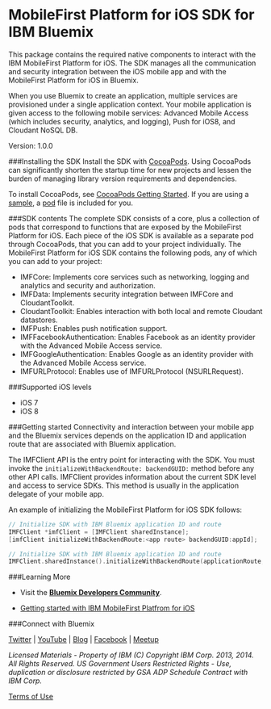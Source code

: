 MobileFirst Platform for iOS SDK for IBM Bluemix
===

This package contains the required native components to interact with the IBM
MobileFirst Platform for iOS.  The SDK manages all the communication and security integration between
the iOS mobile app and with the MobileFirst Platform for iOS in Bluemix.

When you use Bluemix to create an application,
multiple services are provisioned under a single application context. Your mobile application is given
access to the following mobile services: Advanced Mobile Access (which includes security, analytics, and logging), Push for iOS8, and Cloudant NoSQL DB.

Version: 1.0.0

###Installing the SDK
Install the SDK with [CocoaPods](http://cocoapods.org/). Using CocoaPods
can significantly shorten the startup time for new projects and lessen the burden of managing
library version requirements and dependencies.

To install CocoaPods, see [CocoaPods Getting Started](http://guides.cocoapods.org/using/getting-started.html#getting-started).  If you
are using a [sample](https://hub.jazz.net/user/mobilecloud),
a [pod](http://guides.cocoapods.org/using/the-podfile.html)
file is included for you.

###SDK contents
The complete SDK consists of a core, plus a collection of pods that correspond to functions that are exposed
by the MobileFirst Platform for iOS.  Each piece of the iOS SDK is available as a separate pod
through CocoaPods,
that you can add to your project individually. The MobileFirst Platform for iOS SDK contains the following
pods, any of which you can add to your project:

- IMFCore: Implements core services such as networking, logging and analytics and security and authorization.
- IMFData: Implements security integration between IMFCore and CloudantToolkit.
- CloudantToolkit: Enables interaction with both local and remote Cloudant datastores.
- IMFPush: Enables push notification support.
- IMFFacebookAuthentication: Enables Facebook as an identity provider with the Advanced Mobile Access service.
- IMFGoogleAuthentication: Enables Google as an identity provider with the Advanced Mobile Access service.
- IMFURLProtocol: Enables use of IMFURLProtocol (NSURLRequest).

###Supported iOS levels
- iOS 7
- iOS 8

###Getting started
Connectivity and interaction between your mobile app and
the Bluemix services depends on the application ID and application route that are associated
with Bluemix application.

The IMFClient API is the entry point for interacting with the SDK.  You must invoke the `initializeWithBackendRoute: backendGUID:` method  before any other API calls.  IMFClient provides information about the current SDK level and access to service SDKs.  This method is usually in the application delegate of your mobile app.

An example of initializing the MobileFirst Platform for iOS SDK follows:
```Objective-c
// Initialize SDK with IBM Bluemix application ID and route
IMFClient *imfClient = [IMFClient sharedInstance];
[imfClient initializeWithBackendRoute:<app route> backendGUID:appId];
```

```Swift
// Initialize SDK with IBM Bluemix application ID and route
IMFClient.sharedInstance().initializeWithBackendRoute(applicationRoute, backendGUID: applicationId);
```

###Learning More
   * Visit the **[Bluemix Developers Community](https://developer.ibm.com/bluemix/)**.

   * [Getting started with IBM MobileFirst Platfrom for iOS](https://www.ng.bluemix.net/docs/#starters/mobilefirst/gettingstarted/index.html#gettingstarted)

###Connect with Bluemix

[Twitter](https://twitter.com/ibmbluemix) |
[YouTube](https://www.youtube.com/playlist?list=PLzpeuWUENMK2d3L5qCITo2GQEt-7r0oqm) |
[Blog](https://developer.ibm.com/bluemix/blog/) |
[Facebook](https://www.facebook.com/ibmbluemix) |
[Meetup](http://www.meetup.com/bluemix/)

*Licensed Materials - Property of IBM
(C) Copyright IBM Corp. 2013, 2014. All Rights Reserved.
US Government Users Restricted Rights - Use, duplication or
disclosure restricted by GSA ADP Schedule Contract with IBM Corp.*

[Terms of Use](https://hub.jazz.net/gerrit/plugins/gerritfs/contents/bluemixmobilesdk%2Fimf-ios-sdk/refs%2Fheads%2Fmaster/License.txt)
